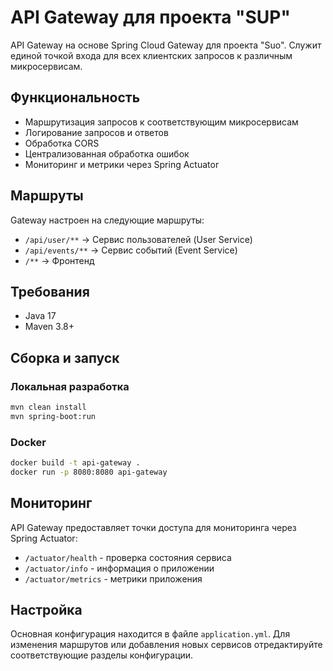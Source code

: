 # API Gateway для проекта "SUP"

API Gateway на основе Spring Cloud Gateway для проекта "Suo". Служит единой точкой входа для всех клиентских запросов к различным микросервисам.

## Функциональность

- Маршрутизация запросов к соответствующим микросервисам
- Логирование запросов и ответов
- Обработка CORS
- Централизованная обработка ошибок
- Мониторинг и метрики через Spring Actuator

## Маршруты

Gateway настроен на следующие маршруты:

- `/api/user/**` → Сервис пользователей (User Service)
- `/api/events/**` → Сервис событий (Event Service)
- `/**` → Фронтенд

## Требования

- Java 17
- Maven 3.8+

## Сборка и запуск

### Локальная разработка

```bash
mvn clean install
mvn spring-boot:run
```

### Docker

```bash
docker build -t api-gateway .
docker run -p 8080:8080 api-gateway
```

## Мониторинг

API Gateway предоставляет точки доступа для мониторинга через Spring Actuator:

- `/actuator/health` - проверка состояния сервиса
- `/actuator/info` - информация о приложении
- `/actuator/metrics` - метрики приложения

## Настройка

Основная конфигурация находится в файле `application.yml`. Для изменения маршрутов или добавления новых сервисов отредактируйте соответствующие разделы конфигурации. 
